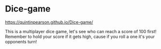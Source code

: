 # Dice-game

https://quintinpearson.github.io/Dice-game/


This is a multiplayer dice game, let's see who can reach a score of 100 first! Remember to hold your score if it gets high, cause if you roll a one it's your opponents turn!
